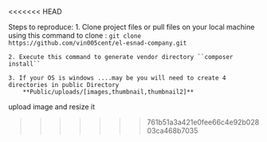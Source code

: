 <<<<<<< HEAD


Steps to reproduce:
    1. Clone project files or pull files on your local machine using this command 
        to clone : ``git clone https://github.com/vin005cent/el-esnad-company.git``
        
    2. Execute this command to generate vendor directory ``composer install``
    
    3. If your OS is windows ....may be you will need to create 4 directories in public Directory
        **Public/uploads/[images,thumbnail,thumbnail2]**



upload image and resize it 
>>>>>>> 761b51a3a421e0fee66c4e92b02803ca468b7035
